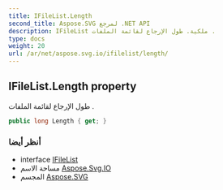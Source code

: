 ```yaml
---
title: IFileList.Length
second_title: Aspose.SVG لمرجع .NET API
description: IFileList ملكية. طول الإرجاع لقائمة الملفات .
type: docs
weight: 20
url: /ar/net/aspose.svg.io/ifilelist/length/
---
```

## IFileList.Length property

طول الإرجاع لقائمة الملفات .

```csharp
public long Length { get; }
```

### أنظر أيضا

* interface [IFileList](../)
* مساحة الاسم [Aspose.Svg.IO](../../ifilelist/)
* المجسم [Aspose.SVG](../../../)


